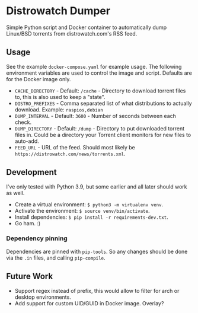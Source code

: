 # Distrowatch Dumper

Simple Python script and Docker container to automatically dump Linux/BSD torrents from
distrowatch.com's RSS feed.

## Usage

See the example `docker-compose.yaml` for example usage. The following environment variables are
used to control the image and script. Defaults are for the Docker image only.

- `CACHE_DIRECTORY` - Default: `/cache` - Directory to download torrent files to, this is also used
  to keep a "state".
- `DISTRO_PREFIXES` - Comma separated list of what distributions to actually download. Example:
  `raspios,debian`
- `DUMP_INTERVAL` - Default: `3600` - Number of seconds between each check.
- `DUMP_DIRECTORY` - Default: `/dump` - Directory to put downloaded torrent files in. Could be a
  directory your Torrent client monitors for new files to auto-add.
- `FEED_URL` - URL of the feed. Should most likely be `https://distrowatch.com/news/torrents.xml`.


## Development

I've only tested with Python 3.9, but some earlier and all later should work as well.

- Create a virtual environment: `$ python3 -m virtualenv venv`.
- Activate the environment: `$ source venv/bin/activate`.
- Install dependencies: `$ pip install -r requirements-dev.txt`.
- Go ham. :)

### Dependency pinning

Dependencies are pinned with `pip-tools`. So any changes should be done via the `.in` files, and
calling `pip-compile`.


## Future Work

- Support regex instead of prefix, this would allow to filter for arch or desktop environments.
- Add support for custom UID/GUID in Docker image. Overlay?
